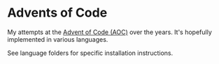 # Advents of Code

My attempts at the [Advent of Code (AOC)](https://adventofcode.com) over the years. It's hopefully
implemented in various languages.

See language folders for specific installation instructions.
